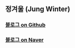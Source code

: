 ## 정겨울 (Jung Winter)

### [블로그 on Github](https://JungWinter.github.io)
### [블로그 on Naver](http://blog.naver.com/wintermy201)
